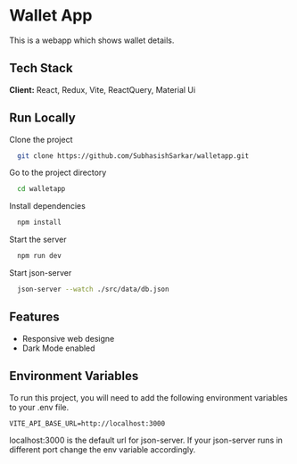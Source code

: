 # Wallet App

This is a webapp which shows wallet details.

## Tech Stack

**Client:** React, Redux, Vite, ReactQuery, Material Ui

## Run Locally

Clone the project

```bash
  git clone https://github.com/SubhasishSarkar/walletapp.git
```

Go to the project directory

```bash
  cd walletapp
```

Install dependencies

```bash
  npm install
```

Start the server

```bash
  npm run dev
```

Start json-server

```bash
  json-server --watch ./src/data/db.json
```

## Features

-   Responsive web designe
-   Dark Mode enabled

## Environment Variables

To run this project, you will need to add the following environment variables to your .env file.

`VITE_API_BASE_URL=http://localhost:3000`

localhost:3000 is the default url for json-server. If your json-server runs in different port change the env variable accordingly.

